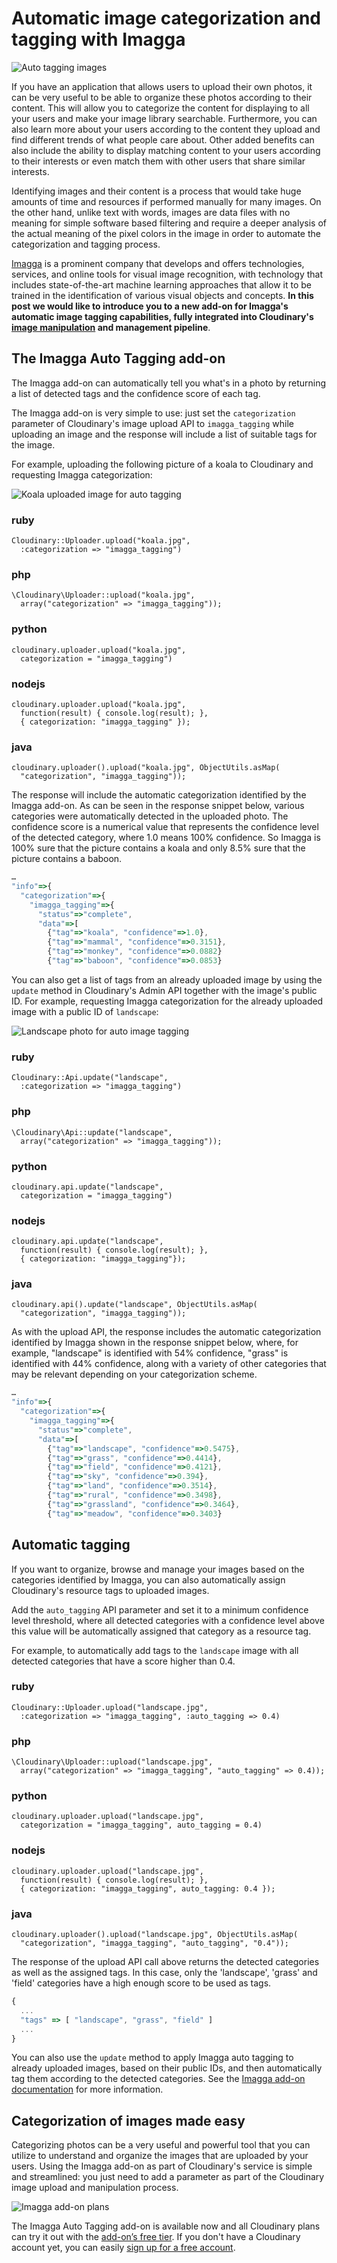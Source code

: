 # Automatic image categorization and tagging with Imagga

![Auto tagging images](https://res.cloudinary.com/cloudinary/image/upload/w_500/imagga_auto_tagging_post.jpg)

If you have an application that allows users to upload their own photos, it can be very useful to be able to organize these photos according to their content. This will allow you to categorize the content for displaying to all your users and make your image library searchable. Furthermore, you can also learn more about your users according to the content they upload and find different trends of what people care about. Other added benefits can also include the ability to display matching content to your users according to their interests or even match them with other users that share similar interests.

Identifying images and their content is a process that would take huge amounts of time and resources if performed manually for many images. On the other hand, unlike text with words, images are data files with no meaning for simple software based filtering and require a deeper analysis of the actual meaning of the pixel colors in the image in order to automate the categorization and tagging process. 

[Imagga](http://imagga.com/) is a prominent company that develops and offers technologies, services, and online tools for visual image recognition, with technology that includes state-of-the-art machine learning approaches that allow it to be trained in the identification of various visual objects and concepts. **In this post we would like to introduce you to a new add-on for Imagga's automatic image tagging capabilities, fully integrated into Cloudinary's [image manipulation](http://cloudinary.com/documentation/image_transformation_reference) and management pipeline**.

## The Imagga Auto Tagging add-on
  
The Imagga add-on can automatically tell you what's in a photo by returning a list of detected tags and the confidence score of each tag. 

The Imagga add-on is very simple to use: just set the `categorization` parameter of Cloudinary's image upload API to `imagga_tagging` while uploading an image and the response will include a list of suitable tags for the image.
  
For example, uploading the following picture of a koala to Cloudinary and requesting Imagga categorization:

![Koala uploaded image for auto tagging](https://res.cloudinary.com/demo/image/upload/koala.jpg "thumb: w_400, with_code: false")


### ruby

```
Cloudinary::Uploader.upload("koala.jpg",   
  :categorization => "imagga_tagging")
```

### php

```
\Cloudinary\Uploader::upload("koala.jpg",   
  array("categorization" => "imagga_tagging"));
```

### python

```
cloudinary.uploader.upload("koala.jpg",  
  categorization = "imagga_tagging")
```

### nodejs

```
cloudinary.uploader.upload("koala.jpg",   
  function(result) { console.log(result); },   
  { categorization: "imagga_tagging" });
```
  
### java

```
cloudinary.uploader().upload("koala.jpg", ObjectUtils.asMap(  
  "categorization", "imagga_tagging"));
```

  
The response will include the automatic categorization identified by the Imagga add-on. As can be seen in the response snippet below, various categories were automatically detected in the uploaded photo. The confidence score is a numerical value that represents the confidence level of the detected category, where 1.0 means 100% confidence. So Imagga is 100% sure that the picture contains a koala and only 8.5% sure that the picture contains a baboon.

  
```javascript
…
"info"=>{
  "categorization"=>{
    "imagga_tagging"=>{
      "status"=>"complete", 
      "data"=>[
        {"tag"=>"koala", "confidence"=>1.0}, 
        {"tag"=>"mammal", "confidence"=>0.3151}, 
        {"tag"=>"monkey", "confidence"=>0.0882}
        {"tag"=>"baboon", "confidence"=>0.0853}
```

  
You can also get a list of tags from an already uploaded image by using the `update` method in Cloudinary's Admin API together with the image's public ID. For example, requesting Imagga categorization for the already uploaded image with a public ID of `landscape`:

![Landscape photo for auto image tagging](https://res.cloudinary.com/demo/image/upload/landscape.jpg  "thumb: w_400, with_code: false")
  

### ruby

```
Cloudinary::Api.update("landscape",   
  :categorization => "imagga_tagging")
```

### php

```
\Cloudinary\Api::update("landscape",   
  array("categorization" => "imagga_tagging"));
```

### python

```
cloudinary.api.update("landscape",  
  categorization = "imagga_tagging")
```

### nodejs

```
cloudinary.api.update("landscape",   
  function(result) { console.log(result); },   
  { categorization: "imagga_tagging"});
```

### java

```
cloudinary.api().update("landscape", ObjectUtils.asMap(  
  "categorization", "imagga_tagging"));
```

As with the upload API, the response includes the automatic categorization identified by Imagga shown in the response snippet below, where, for example, "landscape" is identified with 54% confidence, "grass" is identified with 44% confidence, along with a variety of other categories that may be relevant depending on your categorization scheme.
  
```javascript
…
"info"=>{
  "categorization"=>{
    "imagga_tagging"=>{
      "status"=>"complete", 
      "data"=>[
        {"tag"=>"landscape", "confidence"=>0.5475}, 
        {"tag"=>"grass", "confidence"=>0.4414}, 
        {"tag"=>"field", "confidence"=>0.4121}, 
        {"tag"=>"sky", "confidence"=>0.394}, 
        {"tag"=>"land", "confidence"=>0.3514}, 
        {"tag"=>"rural", "confidence"=>0.3498}, 
        {"tag"=>"grassland", "confidence"=>0.3464}, 
        {"tag"=>"meadow", "confidence"=>0.3403}
```

## Automatic tagging
  
If you want to organize, browse and manage your images based on the categories identified by Imagga, you can also automatically assign Cloudinary's resource tags to uploaded images. 

Add the `auto_tagging` API parameter and set it to a minimum confidence level threshold, where all detected categories with a confidence level above this value will be automatically assigned that category as a resource tag.

For example, to automatically add tags to the `landscape` image with all detected categories that have a score higher than 0.4.

 
### ruby

```
Cloudinary::Uploader.upload("landscape.jpg", 
  :categorization => "imagga_tagging", :auto_tagging => 0.4)
```

### php

```
\Cloudinary\Uploader::upload("landscape.jpg", 
  array("categorization" => "imagga_tagging", "auto_tagging" => 0.4));
```
  
### python

```
cloudinary.uploader.upload("landscape.jpg",
  categorization = "imagga_tagging", auto_tagging = 0.4)
```

### nodejs

```
cloudinary.uploader.upload("landscape.jpg", 
  function(result) { console.log(result); }, 
  { categorization: "imagga_tagging", auto_tagging: 0.4 });
```

### java

```
cloudinary.uploader().upload("landscape.jpg", ObjectUtils.asMap(
  "categorization", "imagga_tagging", "auto_tagging", "0.4"));
```

The response of the upload API call above returns the detected categories as well as the assigned tags. In this case, only the 'landscape', 'grass' and 'field' categories have a high enough score to be used as tags.
  
```javascript
{ 
  ...    
  "tags" => [ "landscape", "grass", "field" ]   
  ...  
}
```

You can also use the `update` method to apply Imagga auto tagging to already uploaded images, based on their public IDs, and then automatically tag them according to the detected categories. See the [Imagga add-on documentation](https://cloudinary.com/documentation/imagga_auto_tagging_addon) for more information.
  
## Categorization of images made easy

Categorizing photos can be a very useful and powerful tool that you can utilize to understand and organize the images that are uploaded by your users. Using the Imagga add-on as part of Cloudinary's service is simple and streamlined: you just need to add a parameter as part of the Cloudinary image upload and manipulation process.

![Imagga add-on plans](https://res.cloudinary.com/demo/image/upload/w_600/imagga_addon_screenshot.png "with_url: false, with_code: false")

The Imagga Auto Tagging add-on is available now and all Cloudinary plans can try it out with the [add-on’s free tier](https://cloudinary.com/addons#imagga_tagging). If you don't have a Cloudinary account yet, you can easily [sign up for a free account](https://cloudinary.com/signup).

  
